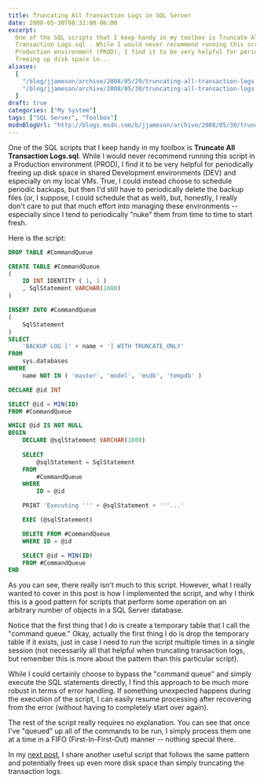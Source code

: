 ```yaml
---
title: Truncating All Transaction Logs in SQL Server
date: 2008-05-30T08:32:00-06:00
excerpt:
  One of the SQL scripts that I keep handy in my toolbox is Truncate All
  Transaction Logs.sql . While I would never recommend running this script in a
  Production environment (PROD), I find it to be very helpful for periodically
  freeing up disk space in...
aliases:
  [
    "/blog/jjameson/archive/2008/05/29/truncating-all-transaction-logs.aspx",
    "/blog/jjameson/archive/2008/05/30/truncating-all-transaction-logs.aspx",
  ]
draft: true
categories: ["My System"]
tags: ["SQL Server", "Toolbox"]
msdnBlogUrl: "http://blogs.msdn.com/b/jjameson/archive/2008/05/30/truncating-all-transaction-logs.aspx"
---
```


One of the SQL scripts that I keep handy in my toolbox is **Truncate All
Transaction Logs.sql**. While I would never recommend running this script in a
Production environment (PROD), I find it to be very helpful for periodically
freeing up disk space in shared Development environments (DEV) and especially on
my local VMs. True, I could instead choose to schedule periodic backups, but
then I'd still have to periodically delete the backup files (or, I suppose, I
could schedule that as well), but, honestly, I really don't care to put that
much effort into managing these environments -- especially since I tend to
periodically "nuke" them from time to time to start fresh.

Here is the script:

```SQL
DROP TABLE #CommandQueue

CREATE TABLE #CommandQueue
(
    ID INT IDENTITY ( 1, 1 )
    , SqlStatement VARCHAR(1000)
)

INSERT INTO #CommandQueue
(
    SqlStatement
)
SELECT
    'BACKUP LOG [' + name + '] WITH TRUNCATE_ONLY'
FROM
    sys.databases
WHERE
    name NOT IN ( 'master', 'model', 'msdb', 'tempdb' )

DECLARE @id INT

SELECT @id = MIN(ID)
FROM #CommandQueue

WHILE @id IS NOT NULL
BEGIN
    DECLARE @sqlStatement VARCHAR(1000)
    
    SELECT
        @sqlStatement = SqlStatement
    FROM
        #CommandQueue
    WHERE
        ID = @id

    PRINT 'Executing ''' + @sqlStatement + '''...'

    EXEC (@sqlStatement)

    DELETE FROM #CommandQueue
    WHERE ID = @id

    SELECT @id = MIN(ID)
    FROM #CommandQueue
END
```

As you can see, there really isn't much to this script. However, what I really
wanted to cover in this post is how I implemented the script, and why I think
this is a good pattern for scripts that perform some operation on an arbitrary
number of objects in a SQL Server database.

Notice that the first thing that I do is create a temporary table that I call
the "command queue." Okay, actually the first thing I do is drop the temporary
table if it exists, just in case I need to run the script multiple times in a
single session (not necessarily all that helpful when truncating transaction
logs, but remember this is more about the pattern than this particular script).

While I could certainly choose to bypass the "command queue" and simply execute
the SQL statements directly, I find this approach to be much more robust in
terms of error handling. If something unexpected happens during the execution of
the script, I can easily resume processing after recovering from the error
(without having to completely start over again).

The rest of the script really requires no explanation. You can see that once
I've "queued" up all of the commands to be run, I simply process them one at a
time in a FIFO (First-In-First-Out) manner -- nothing special there.

In my [next post](/blog/jjameson/2008/05/30/shrinking-all-database-files), I
share another useful script that follows the same pattern and potentially frees
up even more disk space than simply truncating the transaction logs.

